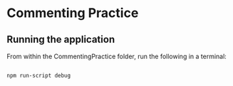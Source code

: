# Commenting Practice

## Running the application

From within the CommentingPractice folder, run the following in a terminal:
``` console

npm run-script debug
```